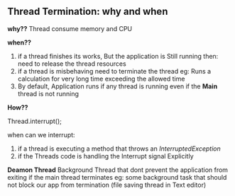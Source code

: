 Thread Termination: why and when
-----------------------------------
**why??**
Thread consume memory and CPU

**when??**
1. if a thread finishes its works, But the application is Still running then:
    need to release the thread resources
2. if a thread is misbehaving need to terminate the thread
    eg: Runs a calculation for very long time exceeding the allowed time
3. By default, Application runs if any thread is running even if the **Main** thread is not running

**How??**

Thread.interrupt();

when can we interrupt:
1. if a thread is executing a method that throws an _InterruptedException_
2. if the Threads code is handling the Interrupt signal Explicitly

**Deamon Thread**
Background Thread that dont prevent the application from exiting if the main thread terminates
eg: some background task that should not block our app from termination (file saving thread in Text editor) 